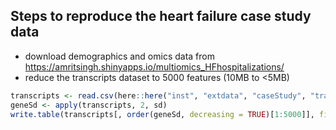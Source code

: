 
## Steps to reproduce the heart failure case study data

  - download demographics and omics data from
    <https://amritsingh.shinyapps.io/multiomics_HFhospitalizations/>
  - reduce the transcripts dataset to 5000 features (10MB to \<5MB)

<!-- end list -->

``` r
transcripts <- read.csv(here::here("inst", "extdata", "caseStudy", "transcripts.tsv"), header = TRUE, sep = "\t")
geneSd <- apply(transcripts, 2, sd)
write.table(transcripts[, order(geneSd, decreasing = TRUE)[1:5000]], file = here::here("inst", "extdata", "caseStudy", "mrna.tsv"), sep = "\t")
```
